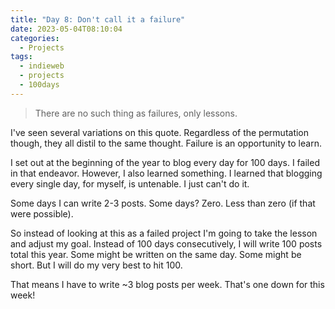 ```yaml
---
title: "Day 8: Don't call it a failure"
date: 2023-05-04T08:10:04 
categories:
  - Projects
tags: 
  - indieweb
  - projects
  - 100days
---
```


> There are no such thing as failures, only lessons.

I've seen several variations on this quote. Regardless of the permutation 
though, they all distil to the same thought. Failure is an opportunity 
to learn.

I set out at the beginning of the year to blog every day for 100 days. I 
failed in that endeavor. However, I also learned something. I learned that
blogging every single day, for myself, is untenable. I just can't do it.

Some days I can write 2-3 posts. Some days? Zero. Less than zero (if that were
possible).

So instead of looking at this as a failed project I'm going to take the 
lesson and adjust my goal. Instead of 100 days consecutively, I will write 100 
posts total this year. Some might be written on the same day. Some might be 
short. But I will do my very best to hit 100.

That means I have to write ~3 blog posts per week. That's one down for this week!

